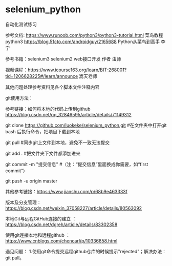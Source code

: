 # selenium_python

自动化测试练习

参考文档:  https://www.runoob.com/python3/python3-tutorial.html 菜鸟教程python3
          https://blog.51cto.com/androidguy/2165688  Python从菜鸟到高手 李宁

参考书籍：selenium3 selenium2 web接口开发 作者 虫师

视频课程：https://www.icourse163.org/learn/BIT-268001?tid=1206628225#/learn/announce 嵩天老师

其他问题处理参考资料见各个脚本文件注释内容

git使用方法：

参考链接：如何将本地的代码上传到github https://blog.csdn.net/qq_32846595/article/details/71149312

git clone https://github.com/luokeke/selenium_python.git #在文件夹中打开git bash 后执行命令，把项目下载到本地

git pull   #同步git上文件到本地，避免不一致无法提交

git add .  #把文件夹下文件都添加进来

git commit  -m  "提交信息"  #（注：“提交信息”里面换成你需要，如“first commit”）

git push -u origin master   

其他参考链接：https://www.jianshu.com/p/68b9e463333f

版本及分支管理：https://blog.csdn.net/weixin_37058227/article/details/80563092

本地Git与远程GitHub连接的建立 ：https://blog.csdn.net/dgreh/article/details/83302358

使用git连接本地和远程github ：https://www.cnblogs.com/chencarl/p/10336858.html



遇见问题：
1.使用git命令提交远程github仓库的时候提示"rejected"；解决办法：git pull。

